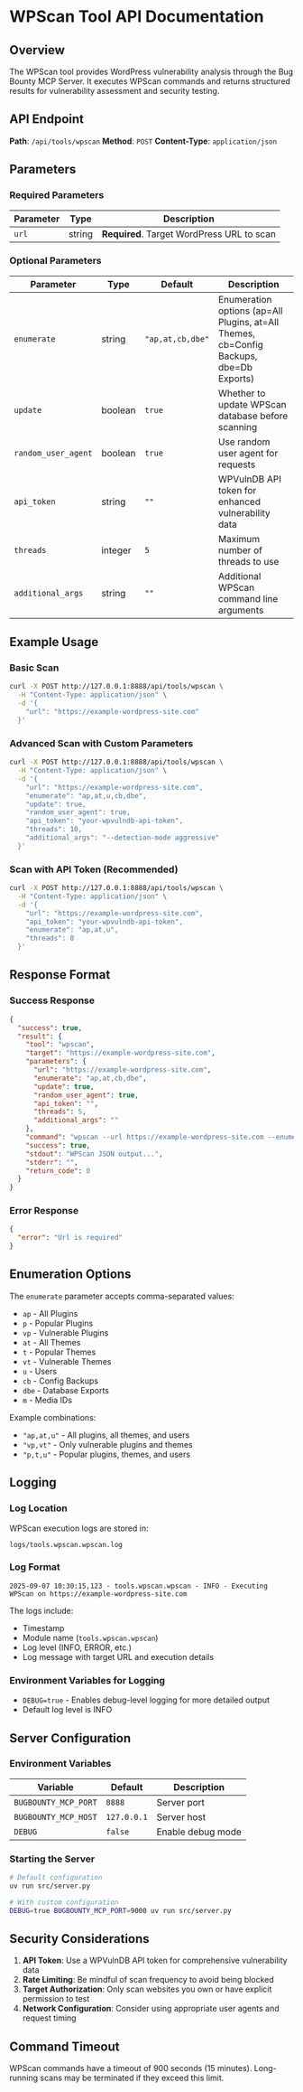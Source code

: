 # WPScan Tool API Documentation

## Overview

The WPScan tool provides WordPress vulnerability analysis through the Bug Bounty MCP Server. It executes WPScan commands and returns structured results for vulnerability assessment and security testing.

## API Endpoint

**Path**: `/api/tools/wpscan`
**Method**: `POST`
**Content-Type**: `application/json`

## Parameters

### Required Parameters

| Parameter | Type | Description |
|-----------|------|-------------|
| `url` | string | **Required**. Target WordPress URL to scan |

### Optional Parameters

| Parameter | Type | Default | Description |
|-----------|------|---------|-------------|
| `enumerate` | string | `"ap,at,cb,dbe"` | Enumeration options (ap=All Plugins, at=All Themes, cb=Config Backups, dbe=Db Exports) |
| `update` | boolean | `true` | Whether to update WPScan database before scanning |
| `random_user_agent` | boolean | `true` | Use random user agent for requests |
| `api_token` | string | `""` | WPVulnDB API token for enhanced vulnerability data |
| `threads` | integer | `5` | Maximum number of threads to use |
| `additional_args` | string | `""` | Additional WPScan command line arguments |

## Example Usage

### Basic Scan

```bash
curl -X POST http://127.0.0.1:8888/api/tools/wpscan \
  -H "Content-Type: application/json" \
  -d '{
    "url": "https://example-wordpress-site.com"
  }'
```

### Advanced Scan with Custom Parameters

```bash
curl -X POST http://127.0.0.1:8888/api/tools/wpscan \
  -H "Content-Type: application/json" \
  -d '{
    "url": "https://example-wordpress-site.com",
    "enumerate": "ap,at,u,cb,dbe",
    "update": true,
    "random_user_agent": true,
    "api_token": "your-wpvulndb-api-token",
    "threads": 10,
    "additional_args": "--detection-mode aggressive"
  }'
```

### Scan with API Token (Recommended)

```bash
curl -X POST http://127.0.0.1:8888/api/tools/wpscan \
  -H "Content-Type: application/json" \
  -d '{
    "url": "https://example-wordpress-site.com",
    "api_token": "your-wpvulndb-api-token",
    "enumerate": "ap,at,u",
    "threads": 8
  }'
```

## Response Format

### Success Response

```json
{
  "success": true,
  "result": {
    "tool": "wpscan",
    "target": "https://example-wordpress-site.com",
    "parameters": {
      "url": "https://example-wordpress-site.com",
      "enumerate": "ap,at,cb,dbe",
      "update": true,
      "random_user_agent": true,
      "api_token": "",
      "threads": 5,
      "additional_args": ""
    },
    "command": "wpscan --url https://example-wordpress-site.com --enumerate ap,at,cb,dbe --update --random-user-agent --max-threads 5 --format json",
    "success": true,
    "stdout": "WPScan JSON output...",
    "stderr": "",
    "return_code": 0
  }
}
```

### Error Response

```json
{
  "error": "Url is required"
}
```

## Enumeration Options

The `enumerate` parameter accepts comma-separated values:

- `ap` - All Plugins
- `p` - Popular Plugins
- `vp` - Vulnerable Plugins
- `at` - All Themes
- `t` - Popular Themes
- `vt` - Vulnerable Themes
- `u` - Users
- `cb` - Config Backups
- `dbe` - Database Exports
- `m` - Media IDs

Example combinations:
- `"ap,at,u"` - All plugins, all themes, and users
- `"vp,vt"` - Only vulnerable plugins and themes
- `"p,t,u"` - Popular plugins, themes, and users

## Logging

### Log Location

WPScan execution logs are stored in:
```
logs/tools.wpscan.wpscan.log
```

### Log Format

```
2025-09-07 10:30:15,123 - tools.wpscan.wpscan - INFO - Executing WPScan on https://example-wordpress-site.com
```

The logs include:
- Timestamp
- Module name (`tools.wpscan.wpscan`)
- Log level (INFO, ERROR, etc.)
- Log message with target URL and execution details

### Environment Variables for Logging

- `DEBUG=true` - Enables debug-level logging for more detailed output
- Default log level is INFO

## Server Configuration

### Environment Variables

| Variable | Default | Description |
|----------|---------|-------------|
| `BUGBOUNTY_MCP_PORT` | `8888` | Server port |
| `BUGBOUNTY_MCP_HOST` | `127.0.0.1` | Server host |
| `DEBUG` | `false` | Enable debug mode |

### Starting the Server

```bash
# Default configuration
uv run src/server.py

# With custom configuration
DEBUG=true BUGBOUNTY_MCP_PORT=9000 uv run src/server.py
```

## Security Considerations

1. **API Token**: Use a WPVulnDB API token for comprehensive vulnerability data
2. **Rate Limiting**: Be mindful of scan frequency to avoid being blocked
3. **Target Authorization**: Only scan websites you own or have explicit permission to test
4. **Network Configuration**: Consider using appropriate user agents and request timing

## Command Timeout

WPScan commands have a timeout of 900 seconds (15 minutes). Long-running scans may be terminated if they exceed this limit.
